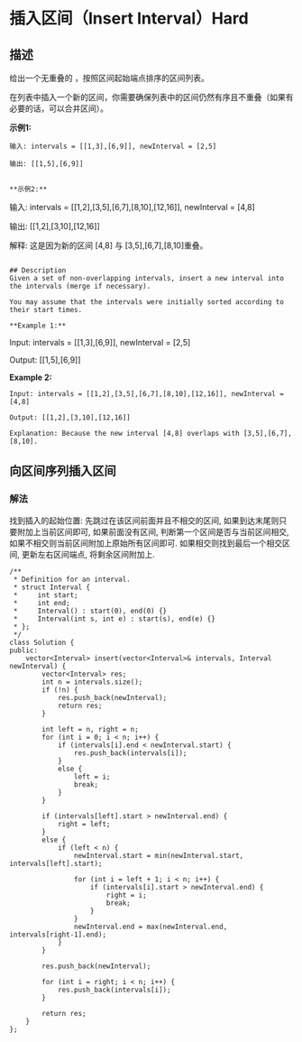 # 插入区间（Insert Interval）Hard
## 描述
给出一个无重叠的 ，按照区间起始端点排序的区间列表。

在列表中插入一个新的区间，你需要确保列表中的区间仍然有序且不重叠（如果有必要的话，可以合并区间）。

**示例1:**
```
输入: intervals = [[1,3],[6,9]], newInterval = [2,5]

输出: [[1,5],[6,9]]


**示例2:**
```
输入: intervals = [[1,2],[3,5],[6,7],[8,10],[12,16]], newInterval = [4,8]

输出: [[1,2],[3,10],[12,16]]

解释: 这是因为新的区间 [4,8] 与 [3,5],[6,7],[8,10]重叠。
```

## Description
Given a set of non-overlapping intervals, insert a new interval into the intervals (merge if necessary).

You may assume that the intervals were initially sorted according to their start times.

**Example 1:**
```
Input: intervals = [[1,3],[6,9]], newInterval = [2,5]

Output: [[1,5],[6,9]]


**Example 2:**
```
Input: intervals = [[1,2],[3,5],[6,7],[8,10],[12,16]], newInterval = [4,8]

Output: [[1,2],[3,10],[12,16]]

Explanation: Because the new interval [4,8] overlaps with [3,5],[6,7],[8,10].
```


## 向区间序列插入区间
### 解法
找到插入的起始位置: 先跳过在该区间前面并且不相交的区间, 如果到达末尾则只要附加上当前区间即可, 如果前面没有区间, 判断第一个区间是否与当前区间相交, 如果不相交则当前区间附加上原始所有区间即可. 如果相交则找到最后一个相交区间, 更新左右区间端点, 将剩余区间附加上.
```
/**
 * Definition for an interval.
 * struct Interval {
 *     int start;
 *     int end;
 *     Interval() : start(0), end(0) {}
 *     Interval(int s, int e) : start(s), end(e) {}
 * };
 */
class Solution {
public:
    vector<Interval> insert(vector<Interval>& intervals, Interval newInterval) {
        vector<Interval> res;
        int n = intervals.size();
        if (!n) {
            res.push_back(newInterval);
            return res;
        }
        
        int left = n, right = n;
        for (int i = 0; i < n; i++) {
            if (intervals[i].end < newInterval.start) {
                res.push_back(intervals[i]);
            }
            else {
                left = i;
                break;
            }
        }
        
        if (intervals[left].start > newInterval.end) {
            right = left;
        }
        else {
            if (left < n) {
                newInterval.start = min(newInterval.start, intervals[left].start);

                for (int i = left + 1; i < n; i++) {
                    if (intervals[i].start > newInterval.end) {
                        right = i;
                        break;
                    }
                }
                newInterval.end = max(newInterval.end, intervals[right-1].end);
            }
        }
        
        res.push_back(newInterval);
        
        for (int i = right; i < n; i++) {
            res.push_back(intervals[i]);
        }
        
        return res;
    }
};
```